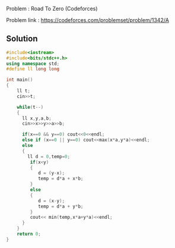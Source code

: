 
Problem : Road To Zero (Codeforces)

Problem link : https://codeforces.com/problemset/problem/1342/A

## Solution

```C++
#include<iostream>
#include<bits/stdc++.h>
using namespace std;
#define ll long long

int main()
{
    ll t;
    cin>>t;

    while(t--)
    {
      ll x,y,a,b;
      cin>>x>>y>>a>>b;

      if(x==0 && y==0) cout<<0<<endl;
      else if (x==0 || y==0) cout<<max(x*a,y*a)<<endl;
      else 
      {
        ll d = 0,temp=0;
         if(x<y)
         {
            d = (y-x);
            temp = d*a + x*b;
         }
         else
         {
            d = (x-y);
            temp = d*a + y*b;
         }
         cout<< min(temp,x*a+y*a)<<endl;
      }
    }
    return 0;
}
```
